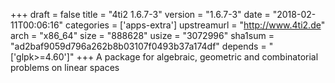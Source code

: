 +++
draft = false
title = "4ti2 1.6.7-3"
version = "1.6.7-3"
date = "2018-02-11T00:06:16"
categories = ['apps-extra']
upstreamurl = "http://www.4ti2.de"
arch = "x86_64"
size = "888628"
usize = "3072996"
sha1sum = "ad2baf9059d796a262b8b03107f0493b37a174df"
depends = "['glpk>=4.60']"
+++
A package for algebraic, geometric and combinatorial problems on linear spaces